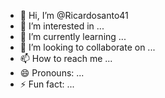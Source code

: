 - 👋 Hi, I’m @Ricardosanto41
- 👀 I’m interested in ...
- 🌱 I’m currently learning ...
- 💞️ I’m looking to collaborate on ...
- 📫 How to reach me ...
- 😄 Pronouns: ...
- ⚡ Fun fact: ...

<!---
Ricardosanto41/Ricardosanto41 is a ✨ special ✨ repository because its `README.md` (this file) appears on your GitHub profile.
You can click the Preview link to take a look at your changes.
--->
